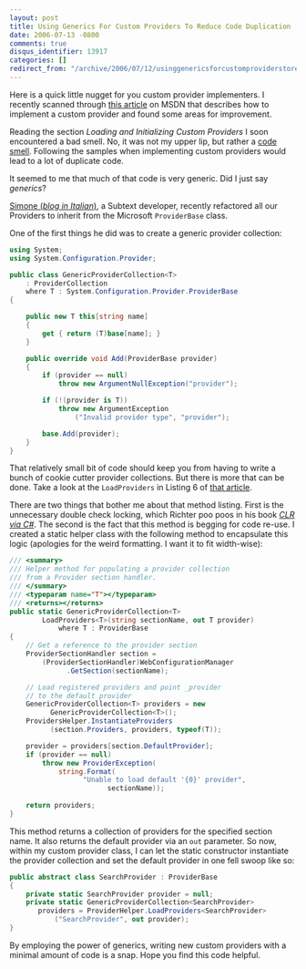 ```yaml
---
layout: post
title: Using Generics For Custom Providers To Reduce Code Duplication
date: 2006-07-13 -0800
comments: true
disqus_identifier: 13917
categories: []
redirect_from: "/archive/2006/07/12/usinggenericsforcustomproviderstoreducecodeduplication.aspx/"
---
```


Here is a quick little nugget for you custom provider implementers. I
recently scanned through [this
article](http://msdn.microsoft.com/library/default.asp?url=/library/en-us/dnaspp/html/ASPNETProvMod_Prt8.asp "Custom Provider-Based Services")
on MSDN that describes how to implement a custom provider and found some
areas for improvement.

Reading the section *Loading and Initializing Custom Providers* I soon
encountered a bad smell. No, it was not my upper lip, but rather a [code
smell](http://www.codinghorror.com/blog/archives/000589.html "code smell").
Following the samples when implementing custom providers would lead to a
lot of duplicate code.

It seemed to me that much of that code is very generic. Did I just say
*generics*?

[Simone (*blog in
Italian*)](http://blogs.ugidotnet.org/piyo/ "Simone Chiaretta"), a
Subtext developer, recently refactored all our Providers to inherit from
the Microsoft `ProviderBase` class.

One of the first things he did was to create a generic provider
collection:

```csharp
using System;
using System.Configuration.Provider;

public class GenericProviderCollection<T> 
    : ProviderCollection 
    where T : System.Configuration.Provider.ProviderBase
{

    public new T this[string name]
    {
        get { return (T)base[name]; }
    }

    public override void Add(ProviderBase provider)
    {
        if (provider == null)
            throw new ArgumentNullException("provider");

        if (!(provider is T))
            throw new ArgumentException
                ("Invalid provider type", "provider");

        base.Add(provider);
    }
}
```

That relatively small bit of code should keep you from having to write a
bunch of cookie cutter provider collections. But there is more that can
be done. Take a look at the `LoadProviders` in Listing 6 of [that
article](http://msdn.microsoft.com/library/default.asp?url=/library/en-us/dnaspp/html/ASPNETProvMod_Prt8.asp "Custom Provider-Based Services").

There are two things that bother me about that method listing. First is
the unnecessary double check locking, which Richter poo poos in his book
*[CLR via
C\#](http://www.microsoft.com/MSPress/books/6522.asp "CLR via C#")*. The
second is the fact that this method is begging for code re-use. I
created a static helper class with the following method to encapsulate
this logic (apologies for the weird formatting. I want it to fit
width-wise):

```csharp
/// <summary>
/// Helper method for populating a provider collection 
/// from a Provider section handler.
/// </summary>
/// <typeparam name="T"></typeparam>
/// <returns></returns>
public static GenericProviderCollection<T> 
        LoadProviders<T>(string sectionName, out T provider) 
            where T : ProviderBase
{
    // Get a reference to the provider section
    ProviderSectionHandler section = 
        (ProviderSectionHandler)WebConfigurationManager
              .GetSection(sectionName);

    // Load registered providers and point _provider
    // to the default provider
    GenericProviderCollection<T> providers = new 
          GenericProviderCollection<T>();
    ProvidersHelper.InstantiateProviders
          (section.Providers, providers, typeof(T));

    provider = providers[section.DefaultProvider];
    if (provider == null)
        throw new ProviderException(
            string.Format(
                  "Unable to load default '{0}' provider", 
                        sectionName));
    
    return providers;
}
```

This method returns a collection of providers for the specified section
name. It also returns the default provider via an `out` parameter. So
now, within my custom provider class, I can let the static constructor
instantiate the provider collection and set the default provider in one
fell swoop like so:

```csharp
public abstract class SearchProvider : ProviderBase
{
    private static SearchProvider provider = null;
    private static GenericProviderCollection<SearchProvider> 
       providers = ProviderHelper.LoadProviders<SearchProvider>
           ("SearchProvider", out provider);
}
```

By employing the power of generics, writing new custom providers with a
minimal amount of code is a snap. Hope you find this code helpful.


